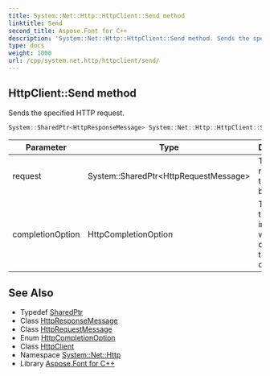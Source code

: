 ```yaml
---
title: System::Net::Http::HttpClient::Send method
linktitle: Send
second_title: Aspose.Font for C++
description: 'System::Net::Http::HttpClient::Send method. Sends the specified HTTP request in C++.'
type: docs
weight: 1000
url: /cpp/system.net.http/httpclient/send/
---
```

## HttpClient::Send method


Sends the specified HTTP request.

```cpp
System::SharedPtr<HttpResponseMessage> System::Net::Http::HttpClient::Send(System::SharedPtr<HttpRequestMessage> request, HttpCompletionOption completionOption)
```


| Parameter | Type | Description |
| --- | --- | --- |
| request | System::SharedPtr\<HttpRequestMessage\> | The HTTP request that must be sent. |
| completionOption | HttpCompletionOption | The value that indicates when to complete the operation. |

## See Also

* Typedef [SharedPtr](../../../system/sharedptr/)
* Class [HttpResponseMessage](../../httpresponsemessage/)
* Class [HttpRequestMessage](../../httprequestmessage/)
* Enum [HttpCompletionOption](../../httpcompletionoption/)
* Class [HttpClient](../)
* Namespace [System::Net::Http](../../)
* Library [Aspose.Font for C++](../../../)
